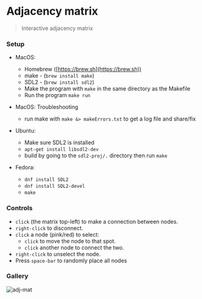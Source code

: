 # Adjacency matrix

> Interactive adjacency matrix


### Setup

* MacOS:
	* Homebrew ([https://brew.sh](https://brew.sh))
	* make -  (`brew install make`)
	* SDL2 -  (`brew install sdl2`)
    * Make the program with `make` in the same directory as the Makefile
    * Run the program `make run`
* MacOS: Troubleshooting
	* run make with `make &> makeErrors.txt` to get a log file and share/fix
* Ubuntu:
    * Make sure SDL2 is installed
    * `apt-get install libsdl2-dev`
    * build by going to the `sdl2-proj/.` directory then run `make`

* Fedora:
    * `dnf install SDL2`
    * `dnf install SDL2-devel`
    * `make`

### Controls

* `click` (the matrix top-left) to make a connection between nodes.
* `right-click` to disconnect.
* `click` a node (pink/red) to select:
	* `click` to move the node to that spot.
	* `click` another node to connect the two.
* `right-click` to unselect the node.
* Press `space-bar` to randomly place all nodes

### Gallery

![adj-mat](https://user-images.githubusercontent.com/68668573/104797195-20a85580-5821-11eb-9277-f097413a8974.png)


